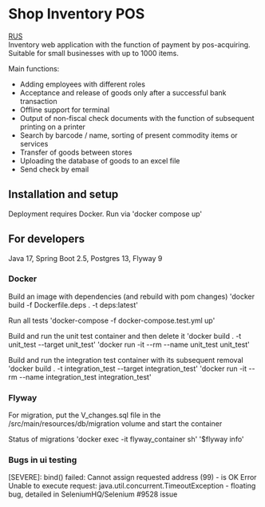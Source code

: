 # Shop Inventory POS
[RUS](./README.RUS.md)  
Inventory web application with the function of payment by pos-acquiring. Suitable for small businesses with up to 1000 items.

Main functions:
- Adding employees with different roles
- Acceptance and release of goods only after a successful bank transaction
- Offline support for terminal
- Output of non-fiscal check documents with the function of subsequent printing on a printer
- Search by barcode / name, sorting of present commodity items or services
- Transfer of goods between stores
- Uploading the database of goods to an excel file
- Send check by email

## Installation and setup
Deployment requires Docker. Run via 'docker compose up'

## For developers
Java 17, Spring Boot 2.5, Postgres 13, Flyway 9

### Docker
Build an image with dependencies (and rebuild with pom changes)
'docker build -f Dockerfile.deps . -t deps:latest'

Run all tests
'docker-compose -f docker-compose.test.yml up'

Build and run the unit test container and then delete it
'docker build . -t unit_test --target unit_test'
'docker run -it --rm --name unit_test unit_test'

Build and run the integration test container with its subsequent removal
'docker build . -t integration_test --target integration_test'
'docker run -it --rm --name integration_test integration_test'

### Flyway
For migration, put the V_changes.sql file in the /src/main/resources/db/migration volume and start the container

Status of migrations
'docker exec -it flyway_container sh'
'$flyway info'

### Bugs in ui testing
[SEVERE]: bind() failed: Cannot assign requested address (99) - is OK
Error Unable to execute request: java.util.concurrent.TimeoutException - floating bug, detailed in SeleniumHQ/Selenium #9528 issue
